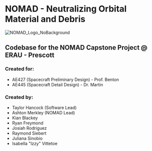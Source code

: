# NOMAD - Neutralizing Orbital Material and Debris

![NOMAD_Logo_NoBackground](https://github.com/user-attachments/assets/0a538e2c-9eb6-4a97-a0db-d66db4be23ac)

## Codebase for the NOMAD Capstone Project @ ERAU - Prescott

### Created for:
- AE427 (Spacecraft Preliminary Design) - Prof. Benton
- AE445 (Spacecraft Detail Design) - Dr. Martin

### Created by:
- Taylor Hancock (Software Lead)
- Ashton Merkley (NOMAD Lead)
- Kian Blackey
- Ryan Freymond
- Josiah Rodriguez
- Raymond Siebert
- Juliana Sinobio
- Isabella "Izzy" Vittetoe
